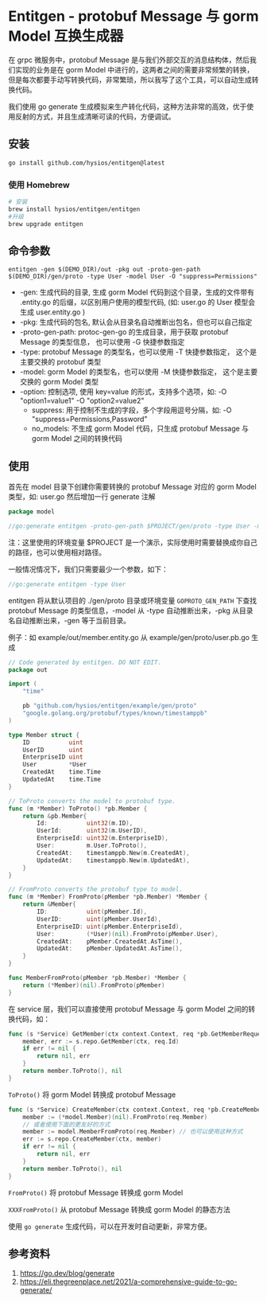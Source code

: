 # Entitgen - protobuf Message 与 gorm Model 互换生成器

在 grpc 微服务中，protobuf Message 是与我们外部交互的消息结构体，然后我们实现的业务是在 gorm Model 中进行的，这两者之间的需要非常频繁的转换，但是每次都要手动写转换代码，非常繁琐，所以我写了这个工具，可以自动生成转换代码。

我们使用 go generate 生成模拟来生产转化代码，这种方法非常的高效，优于使用反射的方式，并且生成清晰可读的代码，方便调试。

## 安装

```bash
go install github.com/hysios/entitgen@latest
```

### 使用 Homebrew
```bash
# 安装
brew install hysios/entitgen/entitgen
#升级
brew upgrade entitgen
```

## 命令参数

```
entitgen -gen $(DEMO_DIR)/out -pkg out -proto-gen-path $(DEMO_DIR)/gen/proto -type User -model User -O "suppress=Permissions"
```

- -gen: 生成代码的目录, 生成 gorm Model 代码到这个目录，生成的文件带有 .entity.go 的后缀，以区别用户使用的模型代码, (如: user.go 的 User 模型会生成 user.entity.go )
- -pkg: 生成代码的包名, 默认会从目录名自动推断出包名，但也可以自己指定
- -proto-gen-path: protoc-gen-go 的生成目录，用于获取 protobuf Message 的类型信息， 也可以使用 -G 快捷参数指定
- -type: protobuf Message 的类型名，也可以使用 -T 快捷参数指定， 这个是主要交换的 protobuf 类型
- -model: gorm Model 的类型名，也可以使用 -M 快捷参数指定， 这个是主要交换的 gorm Model 类型
- -option: 控制选项, 使用 key=value 的形式，支持多个选项，如: -O "option1=value1" -O "option2=value2"
  - suppress: 用于控制不生成的字段，多个字段用逗号分隔，如: -O "suppress=Permissions,Password"
  - no_models: 不生成 gorm Model 代码，只生成 protobuf Message 与 gorm Model 之间的转换代码

## 使用
首先在 model 目录下创建你需要转换的 protobuf Message 对应的 gorm Model 类型，如: user.go
然后增加一行 generate 注解
```go
package model

//go:generate entitgen -proto-gen-path $PROJECT/gen/proto -type User -model User -O "suppress=Permissions"
```

注：这里使用的环境变量 $PROJECT 是一个演示，实际使用时需要替换成你自己的路径，也可以使用相对路径。

一般情况情况下，我们只需要最少一个参数，如下：
```go
//go:generate entitgen -type User
```
entitgen 将从默认项目的 ./gen/proto 目录或环境变量 `GOPROTO_GEN_PATH` 下查找 protobuf Message 的类型信息，-model 从 -type 自动推断出来，-pkg 从目录名自动推断出来，-gen 等于当前目录。

例子：如 example/out/member.entity.go 从 example/gen/proto/user.pb.go 生成

```go
// Code generated by entitgen. DO NOT EDIT.
package out

import (
	"time"

	pb "github.com/hysios/entitgen/example/gen/proto"
	"google.golang.org/protobuf/types/known/timestamppb"
)

type Member struct {
	ID           uint
	UserID       uint
	EnterpriseID uint
	User         *User
	CreatedAt    time.Time
	UpdatedAt    time.Time
}

// ToProto converts the model to protobuf type.
func (m *Member) ToProto() *pb.Member {
	return &pb.Member{
		Id:           uint32(m.ID),
		UserId:       uint32(m.UserID),
		EnterpriseId: uint32(m.EnterpriseID),
		User:         m.User.ToProto(),
		CreatedAt:    timestamppb.New(m.CreatedAt),
		UpdatedAt:    timestamppb.New(m.UpdatedAt),
	}
}

// FromProto converts the protobuf type to model.
func (m *Member) FromProto(pMember *pb.Member) *Member {
	return &Member{
		ID:           uint(pMember.Id),
		UserID:       uint(pMember.UserId),
		EnterpriseID: uint(pMember.EnterpriseId),
		User:         (*User)(nil).FromProto(pMember.User),
		CreatedAt:    pMember.CreatedAt.AsTime(),
		UpdatedAt:    pMember.UpdatedAt.AsTime(),
	}
}

func MemberFromProto(pMember *pb.Member) *Member {
	return (*Member)(nil).FromProto(pMember)
}
```

在 service 层，我们可以直接使用 protobuf Message 与 gorm Model 之间的转换代码，如：

```go
func (s *Service) GetMember(ctx context.Context, req *pb.GetMemberRequest) (*pb.Member, error) {
    member, err := s.repo.GetMember(ctx, req.Id)
    if err != nil {
        return nil, err
    }
    return member.ToProto(), nil
}
```

`ToProto()` 将 gorm Model 转换成 protobuf Message

```go
func (s *Service) CreateMember(ctx context.Context, req *pb.CreateMemberRequest) (*pb.Member, error) {
    member := (*model.Member)(nil).FromProto(req.Member)
    // 或者使用下面的更友好的方式
    member := model.MemberFromProto(req.Member) // 也可以使用这种方式
    err := s.repo.CreateMember(ctx, member)
    if err != nil {
        return nil, err
    }
    return member.ToProto(), nil
}
```

`FromProto()` 将 protobuf Message 转换成 gorm Model

`XXXFromProto()` 从 protobuf Message 转换成 gorm Model 的静态方法

使用 `go generate` 生成代码，可以在开发时自动更新，非常方便。

## 参考资料
1. https://go.dev/blog/generate 
2. https://eli.thegreenplace.net/2021/a-comprehensive-guide-to-go-generate/


